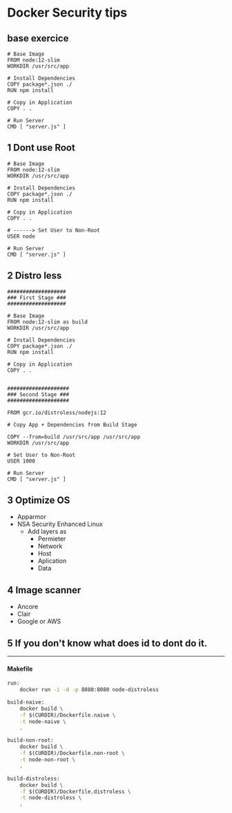 # Docker Security tips 
## base exercice

```docker
# Base Image
FROM node:12-slim
WORKDIR /usr/src/app

# Install Dependencies
COPY package*.json ./
RUN npm install

# Copy in Application
COPY . .

# Run Server
CMD [ "server.js" ]
```



## 1 Dont use Root

```docker
# Base Image
FROM node:12-slim
WORKDIR /usr/src/app

# Install Dependencies
COPY package*.json ./
RUN npm install

# Copy in Application
COPY . .

# ------> Set User to Non-Root
USER node

# Run Server
CMD [ "server.js" ]
```





## 2 Distro less

```docker
###################
### First Stage ###
###################

# Base Image
FROM node:12-slim as build
WORKDIR /usr/src/app

# Install Dependencies
COPY package*.json ./
RUN npm install

# Copy in Application
COPY . .


####################
### Second Stage ###
####################

FROM gcr.io/distroless/nodejs:12

# Copy App + Dependencies from Build Stage

COPY --from=build /usr/src/app /usr/src/app
WORKDIR /usr/src/app

# Set User to Non-Root
USER 1000

# Run Server
CMD [ "server.js" ]
```

## 3 Optimize OS 

- Apparmor
- NSA Security Enhanced Linux
	- Add layers as 
		- Permieter
		- Network
		- Host
		- Aplication
		- Data


## 4 Image scanner

- Ancore
- Clair 
- Google or AWS 


## 5  If you don't know what does id to dont do it. 



_____________________
#### Makefile

```bash
run:
	docker run -i -d -p 8080:8080 node-distroless 

build-naive:
	docker build \
	-f $(CURDIR)/Dockerfile.naive \
	-t node-naive \
	.

build-non-root:
	docker build \
	-f $(CURDIR)/Dockerfile.non-root \
	-t node-non-root \
	.

build-distroless:
	docker build \
	-f $(CURDIR)/Dockerfile.distroless \
	-t node-distroless \
	.
```